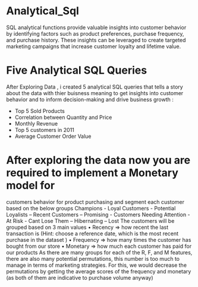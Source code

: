 # Analytical_Sql
SQL analytical functions provide valuable insights into customer behavior by identifying factors such as product preferences, purchase frequency, and purchase history. These insights can be leveraged to create targeted marketing campaigns that increase customer loyalty and lifetime value.

# Five Analytical SQL Queries
After Exploring Data , i created 5 analytical SQL queries that tells a story about the data with thier buisness meaning to get insights into customer behavior 
and to inform decision-making and drive business growth :

- Top 5 Sold Products
- Correlation between Quantity and Price
- Monthly Revenue
- Top 5 customers in 2011
- Average Customer Order Value


# After exploring the data now you are required to implement a Monetary model for 
customers behavior for product purchasing and segment each customer based on the below 
groups 
Champions - Loyal Customers - Potential Loyalists – Recent Customers – Promising -
Customers Needing Attention - At Risk - Cant Lose Them – Hibernating – Lost 
The customers will be grouped based on 3 main values 
• Recency => how recent the last transaction is (Hint: choose a reference date, which is 
the most recent purchase in the dataset ) 
• Frequency => how many times the customer has bought from our store 
• Monetary => how much each customer has paid for our products 
As there are many groups for each of the R, F, and M features, there are also many potential 
permutations, this number is too much to manage in terms of marketing strategies. 
For this, we would decrease the permutations by getting the average scores of the 
frequency and monetary (as both of them are indicative to purchase volume anyway) 


